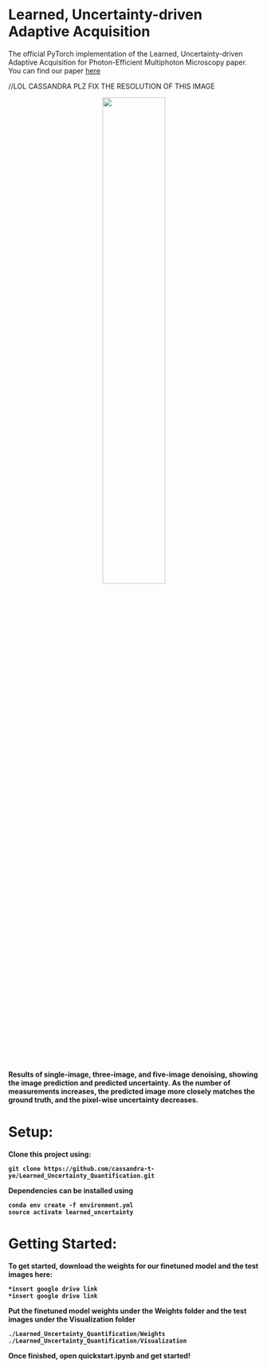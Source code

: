 # Learned, Uncertainty-driven Adaptive Acquisition
The official PyTorch implementation of the Learned, Uncertainty-driven Adaptive Acquisition for Photon-Efficient Multiphoton Microscopy paper. You can find our paper [here](https://arxiv.org/abs/2310.16102)

//LOL CASSANDRA PLZ FIX THE RESOLUTION OF THIS IMAGE

<div align="center">
  <img src="./readme_graphics/uncertainty_gif.gif" width="50%" />
  <br/>
  <div align="left" width="50%">
    <figcaption display="table-caption" width="70%"><b> Results of single-image, three-image, and five-image denoising, showing the image prediction and predicted uncertainty. As the number of measurements increases, the predicted image more closely matches the ground truth, and the pixel-wise uncertainty decreases.</figcaption>
  </div>
</div>

# Setup: 
Clone this project using:

```
git clone https://github.com/cassandra-t-ye/Learned_Uncertainty_Quantification.git
```

Dependencies can be installed using

```
conda env create -f environment.yml
source activate learned_uncertainty
```

# Getting Started:

To get started, download the weights for our finetuned model and the test images here:
```
*insert google drive link
*insert google drive link
```
Put the finetuned model weights under the **Weights** folder and the test images under the **Visualization** folder
```
./Learned_Uncertainty_Quantification/Weights
./Learned_Uncertainty_Quantification/Visualization
```
Once finished, open **quickstart.ipynb** and get started!



